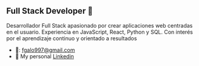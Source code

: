 ## Full Stack Developer 👋


Desarrollador Full Stack apasionado por crear aplicaciones web centradas en el usuario. Experiencia en JavaScript, React, Python y SQL. Con interés por el aprendizaje continuo y orientado a resultados

- 📧: fgalo997@gmail.com 
- 💼 My personal [Linkedin]("https://www.linkedin.com/in/joao-flores-tumbaco")
